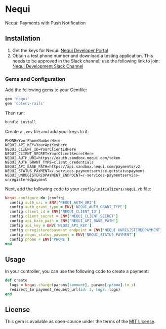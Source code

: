 # Nequi

Nequi: Payments with Push Notification

## Installation

1. Get the keys for Nequi: [Nequi Developer Portal](https://conecta.nequi.com/?scrollspy=true)
2. Obtain a test phone number and download a testing application. This needs to be approved in the Slack channel; use the following link to join: [Nequi Development Slack Channel](https://nequidev.slack.com/join/shared_invite/enQtMzc1Njc3NzU5MTExLTMxZjRiOGRkYTQzZmJjMGMxOTdhODg3NzcwZjUzOTE2OGNkZDI4NzZhNGI1MjgzMmQ4MTg2ZDBjNDc5NWRjYWI#/shared-invite/email)

### Gems and Configuration

Add the following gems to your Gemfile:

```ruby
gem 'nequi'
gem 'dotenv-rails'
```

Then run:

```bash
bundle install
```

Create a `.env` file and add your keys to it:

```plaintext
PHONE=YourPhoneNumberHere
NEQUI_API_KEY=YourApiKeyHere
NEQUI_CLIENT_ID=YourClientIdHere
NEQUI_CLIENT_SECRET=YourClientSecretHere
NEQUI_AUTH_URI=https://oauth.sandbox.nequi.com/token
NEQUI_AUTH_GRANT_TYPE=client_credentials
NEQUI_API_BASE_PATH=https://api.sandbox.nequi.com/payments/v2
NEQUI_STATUS_PAYMENT=/-services-paymentservice-getstatuspayment
NEQUI_UNREGISTEREDPAYMENT_ENDPOINT=/-services-paymentservice-unregisteredpayment
```

Next, add the following code to your `config/initializers/nequi.rb` file:

```ruby
Nequi.configure do |config|
  config.auth_uri = ENV['NEQUI_AUTH_URI']
  config.auth_grant_type = ENV['NEQUI_AUTH_GRANT_TYPE']
  config.client_id = ENV['NEQUI_CLIENT_ID']
  config.client_secret = ENV['NEQUI_CLIENT_SECRET']
  config.api_base_path = ENV['NEQUI_API_BASE_PATH']
  config.api_key = ENV['NEQUI_API_KEY']
  config.unregisteredpayment_endpoint = ENV['NEQUI_UNREGISTEREDPAYMENT_ENDPOINT']
  config.nequi_status_payment = ENV['NEQUI_STATUS_PAYMENT']
  config.phone = ENV['PHONE']
end
```

## Usage

In your controller, you can use the following code to create a payment:

```ruby
def create
  logs = Nequi.charge(params[:amount], params[:phone].to_s)
  redirect_to payment_request_url(id: 1, logs: logs)
end
```

## License

This gem is available as open-source under the terms of the [MIT License](https://opensource.org/licenses/MIT).
